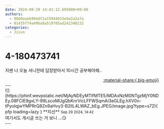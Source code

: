 ```yaml
---
date: 2024-09-29 14:42:12.695000+09:00
authors:
  - 9660aaeb994df2a15944915e9a2a3a7a
  - 01435f74a49ba8a519705ad242348232
categories:
  - Jisun
---
```


# 4-180473741

<div class="post-container" markdown="1">
<div class="content-container md-sidebar__scrollwrap" markdown="1">

지쎈 나 오늘 셔니한테 답장받아서 10시간 공부해야해..

</div>
</div>

<div style="text-align: right;" markdown="1">
<a href="https://weverse.io/fromis9/fanpost/4-180473741" style="text-align: right;">:material-share:{.big-emoji}</a>
</div>
---

<div class="comments-container md-sidebar__scrollwrap" markdown="1">
<div class="comment" markdown="1">
<div class='id-container' markdown="1">
![](https://phinf.wevpstatic.net/MjAyNDEyMTlfMTE5/MDAxNzM0NTgzMjY0NDEy.08FClE9gxLY-99LscoMUgQbKnrVicLFFWSqmAi3eGLEg.hXV0n-tPyoIqjwYMPRrQ8Zn9aHvy3-B2llL4LWAZ_bEg.JPEG/image.jpg?type=s72){ pfp loading=lazy }
**<span class="artist">지선</span>** <small>Sep 29 2024, 14:42</small><br>
</div>
<div class='comment-body' markdown="1">
여기서도 게시글 쓰는 거 보니 ...😏
</div>
</div>
</div>
---

